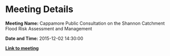 # Meeting Details

**Meeting Name:** Cappamore Public Consultation on the Shannon Catchment Flood Risk Assessment and Management

**Date and Time:** 2015-12-02 14:30:00

**<a href="https://www.limerick.ie/council/whats-on/cappamore-public-consultation-shannon-catchment-flood-risk-assessment-and" target="_blank">Link to meeting</a>**
